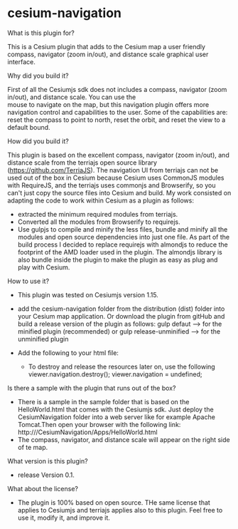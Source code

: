 # cesium-navigation

What is this plugin for?

This is a Cesium plugin that adds to the Cesium map a user friendly compass, navigator (zoom in/out), and 
distance scale graphical user interface. 

Why did you build it?

First of all the Cesiumjs sdk does not includes a compass, navigator (zoom in/out), and distance scale. You can use the  
mouse to navigate on the map, but this navigation plugin  offers more navigation control and 
capabilities to the user. Some of the capabilities are: reset the compass to point to north, reset the orbit, and 
reset the view to a default bound.

How did you build it?

This plugin is based on the excellent compass, navigator (zoom in/out), and distance scale from the terriajs open source library 
(https://github.com/TerriaJS). The navigation UI from terriajs can not be used out of the box in Cesium because Cesium
uses CommonJS modules with RequireJS, and the terriajs uses commonjs and Browserify, so you can't just 
copy the source files into Cesium and build.  My work consisted on adapting the code to work within Cesium as a plugin as follows:
- extracted the minimum required modules from terriajs.
- Converted all the modules from Browserify to requirejs.
- Use gulpjs to compile and minify the less files, bundle and minify all the modules and open source dependencies 
into just one file. As part of the build process I decided to replace requirejs with almondjs to reduce the footprint 
of the AMD loader used in the plugin. The almondjs library is also bundle inside the plugin to make the plugin 
as easy as plug and play with Cesium.

How to use it?

- This plugin was tested on Cesiumjs version 1.15.
- add the cesium-navigation folder from the distribution (dist) folder into your Cesium map application. Or download the plugin from gitHub and build a release version of the plugin as follows:
    gulp defaut --> for the minified plugin (recommended)
    or
    gulp release-unminified --> for the unminified plugin
- Add the following to your html file:
   <script src="<path>/cesium-navigation/cesium-navigation.js"></script>
   <style>
      @import url(<path>/cesium-navigation/cesium-navigation.css);
   </style>

   <script>
       var viewer = new Cesium.Viewer('cesiumContainer'); 
       navigationInitialization('cesiumContainer', viewer); //The function initializes the navigation plugin within the Cesium          viewer. This function also assigns the instantiated plugin navigation object to the viewer (viewer.navigatioon).
    </script>
    
    - To destroy and release the resources later on, use the following
        viewer.navigation.destroy();
        viewer.navigation = undefined;

Is there a sample with  the plugin that runs out of the box?

- There is a sample in the sample folder that is based on the HelloWorld.html that comes with the Cesiumjs sdk. Just deploy the CesiumNavigation folder into a web server like for example Apache Tomcat.Then open your browser with the following link:
     http://<server domain:port>/CesiumNavigation/Apps/HelloWorld.html
- The compass, navigator, and distance scale will appear on the right side of te map.

What version is this plugin?

- release Version 0.1. 

What about the license?

 - The plugin is 100% based on open source. THe same license that applies to Cesiumjs and terriajs applies also to this plugin. Feel free to use it,  modify it, and improve it. 


